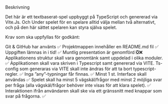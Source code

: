 Beskrivning

Det här är ett textbaserat-spel uppbyggt på TypeScript och genererad via Vite.Js. Och Under spelet för en spelare alltid  välja mellan två alternativt, och på den här sättet spelaren kan styra själva spelet.

Krav som ska uppfyllas för godkänt:

Git & GitHub har använts ✅
Projektmappen innehåller en README.md fil ✅
Uppgiften lämnas in i tid! ✅
Muntlig presentation är genomförd ❎❌
Applikationens struktur skall vara genomtänk samt uppdelad i olika moduler. ✅
Applikationen skall vara skriven i Typescript samt genererad via VITE. Ts-config som generaras via VITE skall inte ändras för att ta bort typescript-regler. ✅
Inga ”any”-typningar får finnas. ✅
Minst 1 st. Interface skall användas ✅
Spelet skall ha minst 5 vägskäl/frågor med minst 2 möjliga svar per fråga (alla vägskäl/frågor behöver inte visas för att klara spelet). ✅
Interaktionen ifrån användaren skall ske via ett gränssnitt med knappar som svar på frågorna. ✅